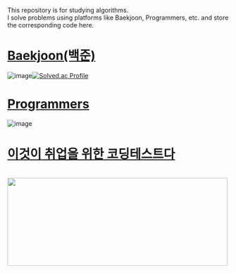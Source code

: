 This repository is for studying algorithms.</br>
I solve problems using platforms like Baekjoon, Programmers, etc. and store the corresponding code here.</br>

# [Baekjoon(백준)](https://www.acmicpc.net/)
![image](https://github.com/user-attachments/assets/f19f604d-76cf-4d9f-ba0a-1e76ffc8a54d)[![Solved.ac Profile](http://mazassumnida.wtf/api/v2/generate_badge?boj=mldlcl2022)](https://solved.ac/mldlcl2022/)

# [Programmers](https://programmers.co.kr/)
![image](https://github.com/user-attachments/assets/97bab916-59dd-4d6f-869d-4bcfe104bf5a)


# [이것이 취업을 위한 코딩테스트다](https://github.com/ndb796/python-for-coding-test)
<br><img src="https://github.com/user-attachments/assets/e396fa76-bd50-4e54-9277-5adb2cbd2759" width="500" height="200"/><br>
